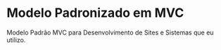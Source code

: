 # Modelo Padronizado em MVC
Modelo Padrão MVC para Desenvolvimento de Sites e Sistemas que eu utilizo.

